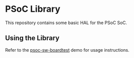 # PSoC Library

This repository contains some basic HAL for the PSoC SoC.

## Using the Library

Refer to the [psoc-sw-boardtest](https://github.com/kit-kch/psoc-sw-boardtest) demo for usage instructions.
